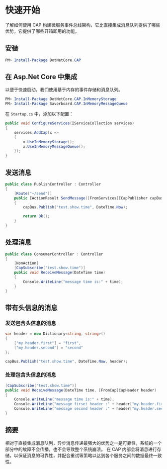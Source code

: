 # 快速开始

了解如何使用 CAP 构建微服务事件总线架构，它比直接集成消息队列提供了哪些优势，它提供了哪些开箱即用的功能。

## 安装

```powershell
PM> Install-Package DotNetCore.CAP
```

## 在 Asp.Net Core 中集成

以便于快速启动，我们使用基于内存的事件存储和消息队列。

```powershell
PM> Install-Package DotNetCore.CAP.InMemoryStorage
PM> Install-Package Savorboard.CAP.InMemoryMessageQueue
```

在 `Startup.cs` 中，添加以下配置：

```c#
public void ConfigureServices(IServiceCollection services)
{
    services.AddCap(x =>
    {
        x.UseInMemoryStorage();
        x.UseInMemoryMessageQueue();
    });
}
```

## 发送消息

```c#
public class PublishController : Controller
{
    [Route("~/send")]
    public IActionResult SendMessage([FromServices]ICapPublisher capBus)
    {
        capBus.Publish("test.show.time", DateTime.Now);

        return Ok();
    }
}
```

## 处理消息

```C#
public class ConsumerController : Controller
{
    [NonAction]
    [CapSubscribe("test.show.time")]
    public void ReceiveMessage(DateTime time)
    {
        Console.WriteLine("message time is:" + time);
    }
}
```

## 带有头信息的消息

### 发送包含头信息的消息

```c#
var header = new Dictionary<string, string>()
{
    ["my.header.first"] = "first",
    ["my.header.second"] = "second"
};

capBus.Publish("test.show.time", DateTime.Now, header);

```

### 处理包含头信息的消息

```c#
[CapSubscribe("test.show.time")]
public void ReceiveMessage(DateTime time, [FromCap]CapHeader header)
{
    Console.WriteLine("message time is:" + time);
    Console.WriteLine("message firset header :" + header["my.header.first"]);
    Console.WriteLine("message second header :" + header["my.header.second"]);
}

```


## 摘要

相对于直接集成消息队列，异步消息传递最强大的优势之一是可靠性，系统的一个部分中的故障不会传播，也不会导致整个系统崩溃。 在 CAP 内部会将消息进行存储，以保证消息的可靠性，并配合重试等策略以达到各个服务之间的数据最终一致性。